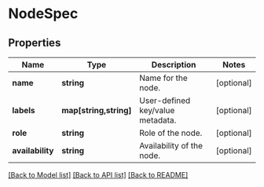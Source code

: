 # NodeSpec

## Properties
Name | Type | Description | Notes
------------ | ------------- | ------------- | -------------
**name** | **string** | Name for the node. | [optional] 
**labels** | **map[string,string]** | User-defined key/value metadata. | [optional] 
**role** | **string** | Role of the node. | [optional] 
**availability** | **string** | Availability of the node. | [optional] 

[[Back to Model list]](../README.md#documentation-for-models) [[Back to API list]](../README.md#documentation-for-api-endpoints) [[Back to README]](../README.md)



